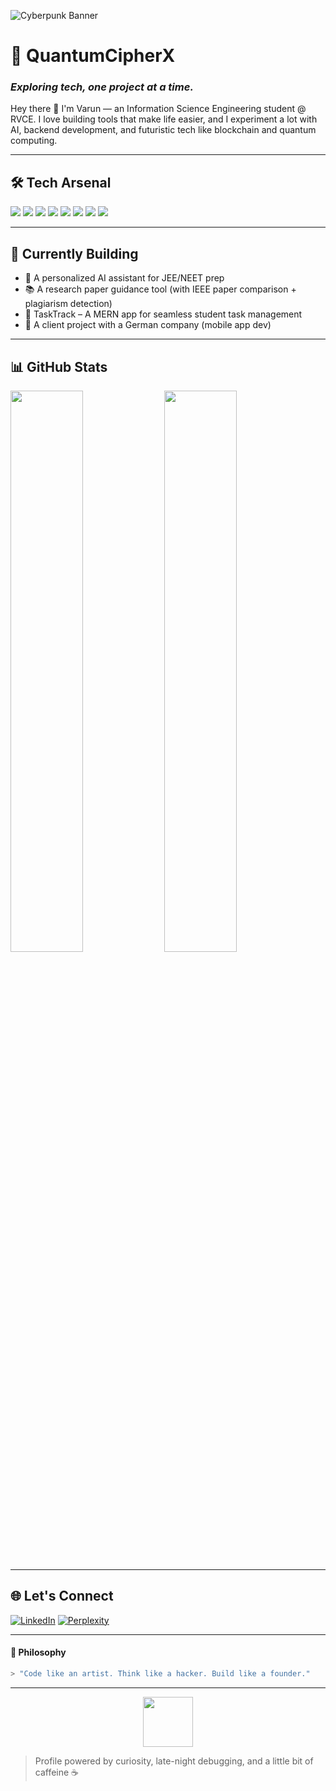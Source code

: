 ![Cyberpunk Banner](https://media.giphy.com/media/v1.Y2lkPTc5MGI3NjExNmZvcGVzazV0ZDJsa3FrbWNlZnZubmxrbTUzMm5zYzA3NGM1YWl6aiZlcD12MV9naWZzX3NlYXJjaCZjdD1n/Y4pAQv9o3C4qew0OsE/giphy.gif)

# 👾 QuantumCipherX
### *Exploring tech, one project at a time.*

Hey there 👋 I'm Varun — an Information Science Engineering student @ RVCE. I love building tools that make life easier, and I experiment a lot with AI, backend development, and futuristic tech like blockchain and quantum computing.

---

## 🛠️ Tech Arsenal
<p>
  <img src="https://img.shields.io/badge/C++-00599C?style=flat-square&logo=c%2B%2B&logoColor=white"/>
  <img src="https://img.shields.io/badge/Python-3776AB?style=flat-square&logo=python&logoColor=white"/>
  <img src="https://img.shields.io/badge/JavaScript-F7DF1E?style=flat-square&logo=javascript&logoColor=black"/>
  <img src="https://img.shields.io/badge/Node.js-339933?style=flat-square&logo=node.js&logoColor=white"/>
  <img src="https://img.shields.io/badge/Express.js-000000?style=flat-square&logo=express&logoColor=white"/>
  <img src="https://img.shields.io/badge/MongoDB-47A248?style=flat-square&logo=mongodb&logoColor=white"/>
  <img src="https://img.shields.io/badge/React-20232A?style=flat-square&logo=react&logoColor=61DAFB"/>
  <img src="https://img.shields.io/badge/Flask-000000?style=flat-square&logo=flask&logoColor=white"/>
</p>

---

## 🚀 Currently Building
- 🧠 A personalized AI assistant for JEE/NEET prep
- 📚 A research paper guidance tool (with IEEE paper comparison + plagiarism detection)
- 📅 TaskTrack – A MERN app for seamless student task management
- 📱 A client project with a German company (mobile app dev)

---

## 📊 GitHub Stats
<p>
  <img src="https://github-readme-stats.vercel.app/api?username=QuantumCipherX&show_icons=true&theme=radical" width="48%"/>
  <img src="https://streak-stats.demolab.com?user=QuantumCipherX&theme=radical" width="48%"/>
</p>

---

## 🌐 Let's Connect
[![LinkedIn](https://img.shields.io/badge/LinkedIn-0077B5?style=flat-square&logo=linkedin&logoColor=white)](https://www.linkedin.com/in/your-link-here)
[![Perplexity](https://img.shields.io/badge/Perplexity-5E5DF0?style=flat-square&logo=perplexity&logoColor=white)](https://www.perplexity.ai/profile/your-perplexity)

---

#### 🧠 Philosophy
```bash
> "Code like an artist. Think like a hacker. Build like a founder."
```

---

<div align="center">
  <img src="https://media.giphy.com/media/v1.Y2lkPTc5MGI3NjExcG5idXZ3ZTR2YXZzY3lvMGI4MXM2dXVyaTh1ZHZnYnlxZ2xnaHYxdiZlcD12MV9naWZzX3NlYXJjaCZjdD1n/dU1B3XnN2RDdwWZXYd/giphy.gif" width="80"/>
</div>

> Profile powered by curiosity, late-night debugging, and a little bit of caffeine ☕
